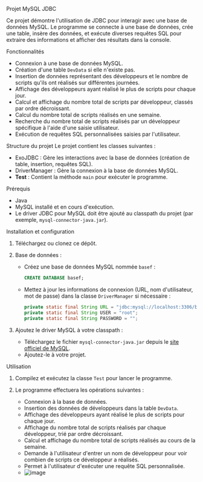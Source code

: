Projet MySQL JDBC

Ce projet démontre l'utilisation de JDBC pour interagir avec une base de données MySQL. Le programme se connecte à une base de données, crée une table, insère des données, et exécute diverses requêtes SQL pour extraire des informations et afficher des résultats dans la console.

 Fonctionnalités
- Connexion à une base de données MySQL.
- Création d'une table `DevData` si elle n'existe pas.
- Insertion de données représentant des développeurs et le nombre de scripts qu'ils ont réalisés sur différentes journées.
- Affichage des développeurs ayant réalisé le plus de scripts pour chaque jour.
- Calcul et affichage du nombre total de scripts par développeur, classés par ordre décroissant.
- Calcul du nombre total de scripts réalisés en une semaine.
- Recherche du nombre total de scripts réalisés par un développeur spécifique à l'aide d'une saisie utilisateur.
- Exécution de requêtes SQL personnalisées saisies par l'utilisateur.

 Structure du projet
Le projet contient les classes suivantes :

- ExoJDBC : Gère les interactions avec la base de données (création de table, insertion, requêtes SQL).
- DriverManager : Gère la connexion à la base de données MySQL.
- **Test** : Contient la méthode `main` pour exécuter le programme.

 Prérequis
- Java
- MySQL installé et en cours d'exécution.
- Le driver JDBC pour MySQL doit être ajouté au classpath du projet (par exemple, `mysql-connector-java.jar`).

 Installation et configuration

1. Téléchargez ou clonez ce dépôt.

2. Base de données :
   - Créez une base de données MySQL nommée `basef` :
     ```sql
     CREATE DATABASE basef;
     ```
   - Mettez à jour les informations de connexion (URL, nom d'utilisateur, mot de passe) dans la classe `DriverManager` si nécessaire :
     ```java
     private static final String URL = "jdbc:mysql://localhost:3306/basef";
     private static final String USER = "root";
     private static final String PASSWORD = "";
     ```

3. Ajoutez le driver MySQL à votre classpath :
   - Téléchargez le fichier `mysql-connector-java.jar` depuis le [site officiel de MySQL](https://dev.mysql.com/downloads/connector/j/).
   - Ajoutez-le à votre projet.

 Utilisation

1. Compilez et exécutez la classe `Test` pour lancer le programme.

2. Le programme effectuera les opérations suivantes :
   - Connexion à la base de données.
   - Insertion des données de développeurs dans la table `DevData`.
   - Affichage des développeurs ayant réalisé le plus de scripts pour chaque jour.
   - Affichage du nombre total de scripts réalisés par chaque développeur, trié par ordre décroissant.
   - Calcul et affichage du nombre total de scripts réalisés au cours de la semaine.
   - Demande à l'utilisateur d'entrer un nom de développeur pour voir combien de scripts ce développeur a réalisés.
   - Permet à l'utilisateur d'exécuter une requête SQL personnalisée.
   - ![image](https://github.com/user-attachments/assets/04eeb799-6f82-4ada-83d3-d3c426f97728)




